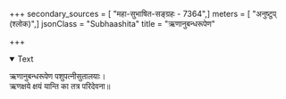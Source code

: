 +++
secondary_sources = [ "महा-सुभाषित-सङ्ग्रहः - 7364",]
meters = [ "अनुष्टुप् (श्लोक)",]
jsonClass = "Subhaashita"
title = "ऋणानुबन्धरूपेण"

+++

<details open><summary>Text</summary>

ऋणानुबन्धरूपेण पशुपत्नीसुतालयाः।  
ऋणक्षये क्षयं यान्ति का तत्र परिदेवना॥
</details>
